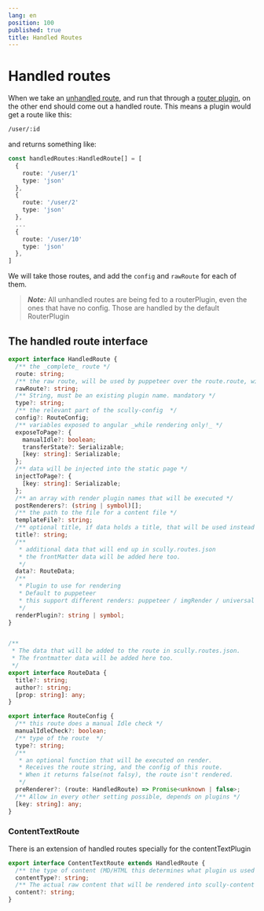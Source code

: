 ```yaml
---
lang: en
position: 100
published: true
title: Handled Routes
---
```


# Handled routes

When we take an [unhandled route](/docs/concepts/unhandled-routes), and run that through a [router plugin](/docs/Reference/plugins/types/router), on the other end should come out a handled route. This means a plugin would get a route like this:

```html
/user/:id
```

and returns something like:

```typescript
const handledRoutes:HandledRoute[] = [
  {
    route: '/user/1'
    type: 'json'
  },
  {
    route: '/user/2'
    type: 'json'
  },
  ...
  {
    route: '/user/10'
    type: 'json'
  },
]
```

We will take those routes, and add the `config` and `rawRoute` for each of them.

> **_Note:_** All unhandled routes are being fed to a routerPlugin, even the ones that have no config. Those are handled by the default RouterPlugin

## The handled route interface

```typescript
export interface HandledRoute {
  /** the _complete_ route */
  route: string;
  /** the raw route, will be used by puppeteer over the route.route, will be used as is. must include the http(s):// part and eventual params*/
  rawRoute?: string;
  /** String, must be an existing plugin name. mandatory */
  type?: string;
  /** the relevant part of the scully-config  */
  config?: RouteConfig;
  /** variables exposed to angular _while rendering only!_ */
  exposeToPage?: {
    manualIdle?: boolean;
    transferState?: Serializable;
    [key: string]: Serializable;
  };
  /** data will be injected into the static page */
  injectToPage?: {
    [key: string]: Serializable;
  };
  /** an array with render plugin names that will be executed */
  postRenderers?: (string | symbol)[];
  /** the path to the file for a content file */
  templateFile?: string;
  /** optional title, if data holds a title, that will be used instead */
  title?: string;
  /**
   * additional data that will end up in scully.routes.json
   * the frontMatter data will be added here too.
   */
  data?: RouteData;
  /**
   * Plugin to use for rendering
   * Default to puppeteer
   * this support different renders: puppeteer / imgRender / universal / others
   */
  renderPlugin?: string | symbol;
}


/**
 * The data that will be added to the route in scully.routes.json.
 * The frontmatter data will be added here too.
 */
export interface RouteData {
  title?: string;
  author?: string;
  [prop: string]: any;
}

```

```typescript
export interface RouteConfig {
  /** this route does a manual Idle check */
  manualIdleCheck?: boolean;
  /** type of the route  */
  type?: string;
  /**
   * an optional function that will be executed on render.
   * Receives the route string, and the config of this route.
   * When it returns false(not falsy), the route isn't rendered.
   */
  preRenderer?: (route: HandledRoute) => Promise<unknown | false>;
  /** Allow in every other setting possible, depends on plugins */
  [key: string]: any;
}
```

### ContentTextRoute

There is an extension of handled routes specially for the contentTextPlugin

```typescript
export interface ContentTextRoute extends HandledRoute {
  /** the type of content (MD/HTML this determines what plugin us used for render) */
  contentType?: string;
  /** The actual raw content that will be rendered into scully-content */
  content?: string;
}
```
